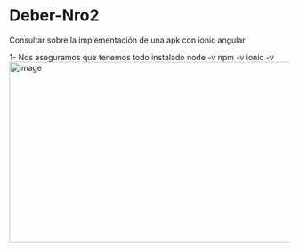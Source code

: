 # Deber-Nro2
Consultar sobre la implementación de una apk con ionic angular

1- Nos aseguramos que tenemos todo instalado
node -v
npm -v
ionic -v
<img width="721" height="326" alt="image" src="https://github.com/user-attachments/assets/ea5ccf8e-e7a9-43c3-ad61-ecd572a7cbe8" />


